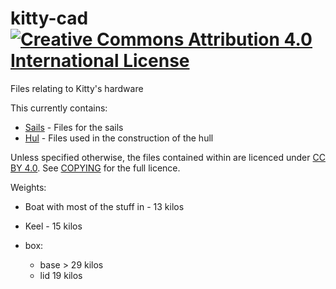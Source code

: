 kitty-cad [![Creative Commons Attribution 4.0 International License](http://i.creativecommons.org/l/by/4.0/88x31.png)](http://creativecommons.org/licenses/by/4.0/)
===================================================================================================================================================================

Files relating to Kitty's hardware

This currently contains:

  * [Sails](sails) - Files for the sails
  * [Hul](hull) - Files used in the construction of the hull


Unless specified otherwise, the files contained within are licenced under [CC BY
4.0](http://creativecommons.org/licenses/by/4.0/). See [COPYING](COPYING) for
the full licence.

Weights:
  * Boat with most of the stuff in - 13 kilos
  * Keel - 15 kilos

  * box:
    * base > 29 kilos
    * lid 19 kilos
